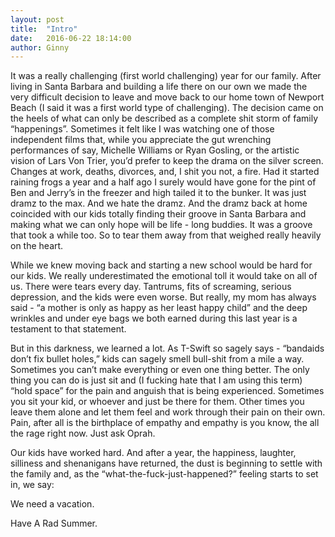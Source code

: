 ```yaml
---
layout: post
title:  "Intro"
date:   2016-06-22 18:14:00
author: Ginny
---
```


<span class="image featured"></span>
It was a really challenging (first world challenging) year for our family.  After living in Santa Barbara and building a life there on our own we made the very difficult decision to leave and move back to our home town of Newport Beach (I said it was a first world type of challenging).  The decision came on the heels of what can only be described as a complete shit storm of family “happenings”.  Sometimes it felt like I was watching one of those independent films that, while you appreciate the gut wrenching performances of say, Michelle Williams or Ryan Gosling, or the artistic vision of Lars Von Trier, you’d prefer to keep the drama on the silver screen.  Changes at work, deaths, divorces, and, I shit you not, a fire.  Had it started raining frogs a year and a half ago I surely would have gone for the pint of Ben and Jerry’s in the freezer and high tailed it to the bunker.  It was just dramz to the max.  And we hate the dramz.  And the dramz back at home coincided with our kids totally finding their groove in Santa Barbara and making what we can only hope will be life - long buddies.  It was a groove that took a while too.  So to tear them away from that weighed really heavily on the heart.  

While we knew moving back and starting a new school would be hard for our kids.  We really underestimated the emotional toll it would take on all of us.  There were tears every day. Tantrums, fits of screaming, serious depression, and the kids were even worse.  But really, my mom has always said - “a mother is only as happy as her least happy child” and the deep wrinkles and under eye bags we both earned during this last year is a testament to that statement.

But in this darkness, we learned a lot. As T-Swift so sagely says - “bandaids don’t fix bullet holes,”  kids can sagely smell bull-shit from a mile a way.  Sometimes you can’t make everything or even one thing better.  The only thing you can do is just sit and (I fucking hate that I am using this term) “hold space” for the pain and anguish that is being experienced.  Sometimes you sit your kid, or whoever and just be there for them.  Other times you leave them alone and let them feel and work through their pain on their own.  Pain, after all is the birthplace of empathy and empathy is you know, the all the rage right now.  Just ask Oprah.

Our kids have worked hard. And after a year, the happiness, laughter, silliness and shenanigans have returned, the dust is beginning to settle with the family and, as the “what-the-fuck-just-happened?” feeling starts to set in, we say:

We need a vacation.

Have A Rad Summer.
